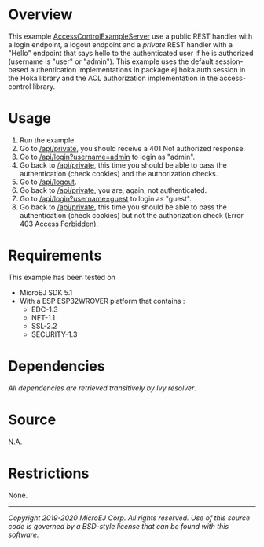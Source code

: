 # Overview

This example [AccessControlExampleServer](src/java/com/microej/example/hoka/AccessControlExampleServer.java) use a public REST handler with a login endpoint, a logout endpoint and a *private* REST handler with a "Hello" endpoint that says hello to the authenticated user if he is authorized (username is "user" or "admin"). This example uses the default session-based authentication implementations in package ej.hoka.auth.session in the Hoka library and the ACL authorization implementation in the access-control library.

# Usage

1.  Run the example.
2.  Go to [/api/private](http://localhost:8080/api/private), you should receive a 401 Not authorized response.
3.  Go to [/api/login?username=admin](http://localhost:8080/api/login?username=admin) to login as "admin".
4.  Go back to [/api/private](http://localhost:8080/api/private), this time you should be able to pass the authentication (check cookies) and the authorization checks.
5.  Go to [/api/logout](http://localhost:8080/api/logout).
6.  Go back to [/api/private](http://localhost:8080/api/private), you are, again, not authenticated.
7.  Go to [/api/login?username=guest](http://localhost:8080/api/login?username=guest) to login as "guest".
8.  Go back to [/api/private](http://localhost:8080/api/private), this time you should be able to pass the authentication (check cookies) but not the authorization check (Error 403 Access Forbidden).

# Requirements

This example has been tested on

- MicroEJ SDK 5.1
- With a ESP ESP32WROVER platform that contains :
    - EDC-1.3
    - NET-1.1
    - SSL-2.2
    - SECURITY-1.3

# Dependencies

*All dependencies are retrieved transitively by Ivy resolver*.

# Source

N.A.

# Restrictions

None.

---
_Copyright 2019-2020 MicroEJ Corp. All rights reserved._
_Use of this source code is governed by a BSD-style license that can be found with this software._
